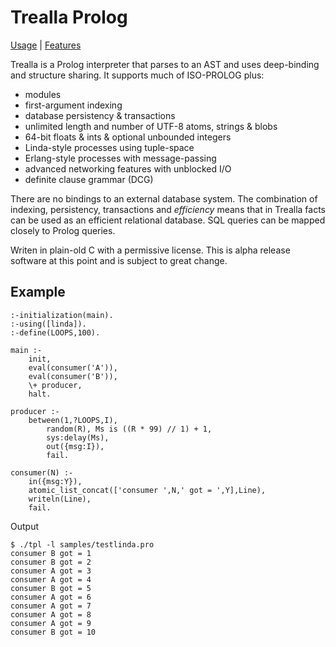 Trealla Prolog
==============

[Usage](docs/USAGE.md) | [Features](docs/FEATURES.md)

Trealla is a Prolog interpreter that parses to an AST and uses deep-binding and structure sharing.
It supports much of ISO-PROLOG plus:

 - modules
 - first-argument indexing
 - database persistency & transactions
 - unlimited length and number of UTF-8 atoms, strings & blobs
 - 64-bit floats & ints & optional unbounded integers
 - Linda-style processes using tuple-space
 - Erlang-style processes with message-passing
 - advanced networking features with unblocked I/O
 - definite clause grammar (DCG)

There are no bindings to an external database system. The combination of indexing, persistency,
transactions and *efficiency* means that in Trealla facts can be used as an efficient relational
database. SQL queries can be mapped closely to Prolog queries.

Writen in plain-old C with a permissive license. This is alpha release software at this point and
is subject to great change.

Example
-------

	:-initialization(main).
	:-using([linda]).
	:-define(LOOPS,100).

	main :-
		init,
		eval(consumer('A')),
		eval(consumer('B')),
		\+ producer,
		halt.

	producer :-
		between(1,?LOOPS,I),
			random(R), Ms is ((R * 99) // 1) + 1,
			sys:delay(Ms),
			out({msg:I}),
			fail.

	consumer(N) :-
		in({msg:Y}),
		atomic_list_concat(['consumer ',N,' got = ',Y],Line),
		writeln(Line),
		fail.

Output

	$ ./tpl -l samples/testlinda.pro
	consumer B got = 1
	consumer B got = 2
	consumer A got = 3
	consumer A got = 4
	consumer B got = 5
	consumer A got = 6
	consumer A got = 7
	consumer A got = 8
	consumer A got = 9
	consumer B got = 10
